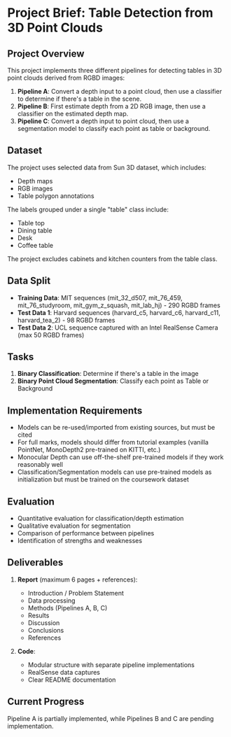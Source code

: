 # Project Brief: Table Detection from 3D Point Clouds

## Project Overview
This project implements three different pipelines for detecting tables in 3D point clouds derived from RGBD images:

1. **Pipeline A**: Convert a depth input to a point cloud, then use a classifier to determine if there's a table in the scene.
2. **Pipeline B**: First estimate depth from a 2D RGB image, then use a classifier on the estimated depth map.
3. **Pipeline C**: Convert a depth input to point cloud, then use a segmentation model to classify each point as table or background.

## Dataset
The project uses selected data from Sun 3D dataset, which includes:
- Depth maps
- RGB images
- Table polygon annotations

The labels grouped under a single "table" class include:
- Table top
- Dining table
- Desk
- Coffee table

The project excludes cabinets and kitchen counters from the table class.

## Data Split
- **Training Data**: MIT sequences (mit_32_d507, mit_76_459, mit_76_studyroom, mit_gym_z_squash, mit_lab_hj) - 290 RGBD frames
- **Test Data 1**: Harvard sequences (harvard_c5, harvard_c6, harvard_c11, harvard_tea_2) - 98 RGBD frames
- **Test Data 2**: UCL sequence captured with an Intel RealSense Camera (max 50 RGBD frames)

## Tasks
1. **Binary Classification**: Determine if there's a table in the image
2. **Binary Point Cloud Segmentation**: Classify each point as Table or Background

## Implementation Requirements
- Models can be re-used/imported from existing sources, but must be cited
- For full marks, models should differ from tutorial examples (vanilla PointNet, MonoDepth2 pre-trained on KITTI, etc.)
- Monocular Depth can use off-the-shelf pre-trained models if they work reasonably well
- Classification/Segmentation models can use pre-trained models as initialization but must be trained on the coursework dataset

## Evaluation
- Quantitative evaluation for classification/depth estimation
- Qualitative evaluation for segmentation
- Comparison of performance between pipelines
- Identification of strengths and weaknesses

## Deliverables
1. **Report** (maximum 6 pages + references):
   - Introduction / Problem Statement
   - Data processing
   - Methods (Pipelines A, B, C)
   - Results
   - Discussion
   - Conclusions
   - References

2. **Code**:
   - Modular structure with separate pipeline implementations
   - RealSense data captures
   - Clear README documentation

## Current Progress
Pipeline A is partially implemented, while Pipelines B and C are pending implementation.
